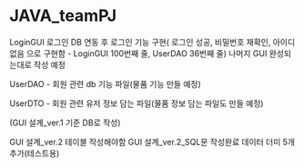 # JAVA_teamPJ


LoginGUI 로그인 DB 연동 후 로그인 기능 구현( 로그인 성공, 비밀번호 재확인, 아이디 없음 으로 구현함 - LoginGUI 100번째 줄, UserDAO 36번째 줄)
나머지 GUI 완성되는대로 작성 예정


UserDAO - 회원 관련 db 기능 파일(물품 기능 만들 예정)

UserDTO - 회원 관련 유저 정보 담는 파일(물품 정보 담는 파일도 만들 예정)

(GUI 설계_ver.1 기준 DB로 작성)


GUI 설계_ver.2 테이블 작성해야함
GUI 설계_ver.2_SQL문 작성완료 데이터 더미 5개 추가(테스트용)



